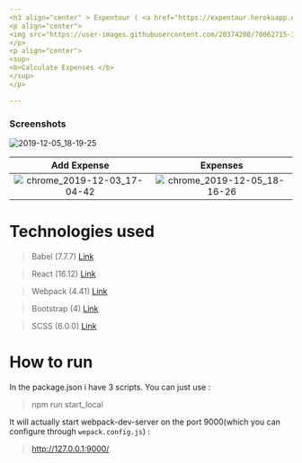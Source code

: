 ```yaml
---
<h3 align="center" > Expentour ( <a href="https://expentour.herokuapp.com/" target="_blank">Website</a>  )</h3>
<p align="center">
<img src="https://user-images.githubusercontent.com/20374208/70062715-3c39a800-15ef-11ea-8eb6-0b6dbace367a.png">
</p>
<p align="center">
<sup>
<b>Calculate Expenses </b>
</sup>
</p>

---
```


### Screenshots

![2019-12-05_18-19-25](https://user-images.githubusercontent.com/20374208/70253384-ca4a9580-178b-11ea-8d16-b081d0fcfee3.gif)

| Add Expense | Expenses
|:-:|:-:|
| ![chrome_2019-12-03_17-04-42](https://user-images.githubusercontent.com/20374208/70062720-4065c580-15ef-11ea-880d-b4f529d79259.png) | ![chrome_2019-12-05_18-16-26](https://user-images.githubusercontent.com/20374208/70253422-da627500-178b-11ea-946b-efaf95688a92.png) |



# Technologies used 

> Babel        (7.7.7)     [Link](https://github.com/babel/babel)

> React        (16.12)    [Link](https://github.com/facebook/react)

> Webpack      (4.41)    [Link](https://github.com/webpack/webpack)

> Bootstrap      (4)    [Link](https://react-bootstrap.github.io/getting-started/introduction/)

> SCSS  (6.0.0)     [Link](https://github.com/sass/sass)

# How to run 
In the package.json i have 3 scripts. You can just use :
> npm run start_local

It will actually start webpack-dev-server on the port 9000(which you can configure through `wepack.config.js`) :

> http://127.0.0.1:9000/


